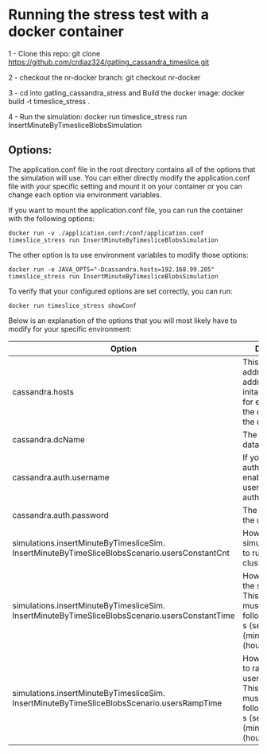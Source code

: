 # Running the stress test with a docker container

1 - Clone this repo:  git clone https://github.com/crdiaz324/gatling_cassandra_timeslice.git

2 - checkout the nr-docker branch:  git checkout nr-docker

3 - cd into gatling_cassandra_stress and Build the docker image:  docker build -t timeslice_stress .

4 - Run the simulation:  docker run timeslice_stress run InsertMinuteByTimesliceBlobsSimulation

## Options:
The application.conf file in the root directory contains all of the options that the simulation will use. You can either directly modify the application.conf file with your specific setting and mount it on your container or you can change each option via environment variables.  

If you want to mount the application.conf file, you can run the container with the following options:
```
docker run -v ./application.conf:/conf/application.conf timeslice_stress run InsertMinuteByTimesliceBlobsSimulation
```

The other option is to use environment variables to modify those options:
```
docker run -e JAVA_OPTS="-Dcassandra.hosts=192.168.99.205" timeslice_stress run InsertMinuteByTimesliceBlobsSimulation
```

To verify that your configured options are set correctly, you can run:
```
docker run timeslice_stress showConf
```

Below is an explanation of the options that you will most likely have to modify for your specific environment:

|Option| Description|
|---|---|
|cassandra.hosts|  This is the ip address (or addresses) of the inital contact point for establishing the connection to the cluster|
|cassandra.dcName|  The name of the data center|
|cassandra.auth.username|  If you have authentication enabled, enter the username used to authenticate|
|cassandra.auth.password|  The password for the user|
|simulations.insertMinuteByTimesliceSim. InsertMinuteByTimeSliceBlobsScenario.usersConstantCnt|  How many simultanous users to run on the cluster|
|simulations.insertMinuteByTimesliceSim. InsertMinuteByTimeSliceBlobsScenario.usersConstantTime|  How long to run the simulation for.  This parameter must be a int followed by one of s (seconds), m (minutes), h (hours)|
|simulations.insertMinuteByTimesliceSim. InsertMinuteByTimeSliceBlobsScenario.usersRampTime| How long to take to ramp up to usersConstantCnt.  This parameter must be a int followed by one of s (seconds), m (minutes), h (hours)|

